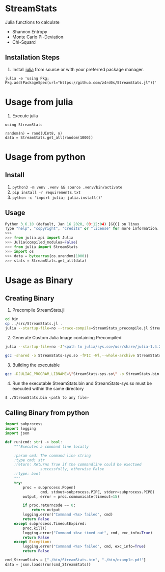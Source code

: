 # StreamStats
Julia functions to calculate

* Shannon Entropy
* Monte Carlo Pi-Deviation
* Chi-Squard

## Installation Steps
1. Install [julia](https://julialang.org/) from source or with your preferred
   package manager.
```
julia -e 'using Pkg; Pkg.add(PackageSpec(url="https://github.com/z4rd0s/StreamStats.jl"))'
```
# Usage from julia
1. Execute julia
```
using StreamStats

random(n) = rand(UInt8, n)
data = StreamStats.get_all(random(1000))
```

# Usage from python
## Install
1. `python3 -m venv .venv && source .venv/bin/activate`
2. `pip install -r requirements.txt`
3. `python -c "import julia; julia.install()"`

## Usage
```Python
Python 3.6.10 (default, Jan 16 2020, 09:12:04) [GCC] on linux
Type "help", "copyright", "credits" or "license" for more information.
>>>
>>> from julia.api import Julia
>>> Julia(compiled_modules=False)
>>> from julia import StreamStats
>>> import os
>>> data = bytearray(os.urandom(1000))
>>> stats = StreamStats.get_all(data)
```

# Usage as Binary
## Creating Binary
1. Precompile StreamStats.jl
```bash
cd bin
cp ../src/StreamStats.jl .
julia --startup-file=no --trace-compile=StreamStats_precompile.jl StreamStats.jl "<anyfile.bin>example.pdf"
```

2. Generate Custom Julia Image containing Precompiled
```bash
julia --startup-file=no -J"<path to julia/sys.so>/usr/share/julia-1.4.2/lib/julia/sys.so" --output-o StreamStats-sys.o StreamStats_image_generator.jl
```
```bash
gcc -shared -o StreamStats-sys.so -fPIC -Wl,--whole-archive StreamStats-sys.o -Wl,--no-whole-archive -L"<path to julia/lib>/usr/share/julia-1.4.2/lib/" -ljulia
```

3. Building the executable
```bash
gcc -DJULIAC_PROGRAM_LIBNAME=\"StreamStats-sys.so\" -o StreamStats.bin StreamStats.c StreamStats-sys.so -O2 -fPIE -I'<path to julia>/usr/share/julia-1.4.2/include/julia' -L'<path to julia binary>/usr/share/julia-1.4.2/lib' -ljulia -Wl,-rpath,'<path to julia binary at remote destination>/usr/share/julia-1.4.2/lib:$ORIGIN'
```

4. Run the executable
StreamStats.bin and StreamStats-sys.so must be executed within the same directory
```bash
$ ./StreamStats.bin <path to any file>
```

## Calling Binary from python
```Python
import subprocess
import logging
import json

def run(cmd: str) -> bool:
    """Executes a command line locally

    :param cmd: The command line string
    :type cmd: str
    :return: Returns True if the commandline could be exectued
                successfully, otherwise False
    :rtype: bool
    """
    try:
        proc = subprocess.Popen(
                cmd, stdout=subprocess.PIPE, stderr=subprocess.PIPE)
        output, error = proc.communicate(timeout=15)

        if proc.returncode == 0:
            return output
        logging.error("Command <%s> failed", cmd)
        return False
    except subprocess.TimeoutExpired:
        proc.kill()
        logging.error("Command <%s> timed out", cmd, exc_info=True)
        return False
    except Exception:
        logging.error("Command <%s> failed", cmd, exc_info=True)
        return False

cmd_StreamStats = ["./bin/StreamStats.bin", "./bin/example.pdf"]
data = json.loads(run(cmd_StreamStats))
```